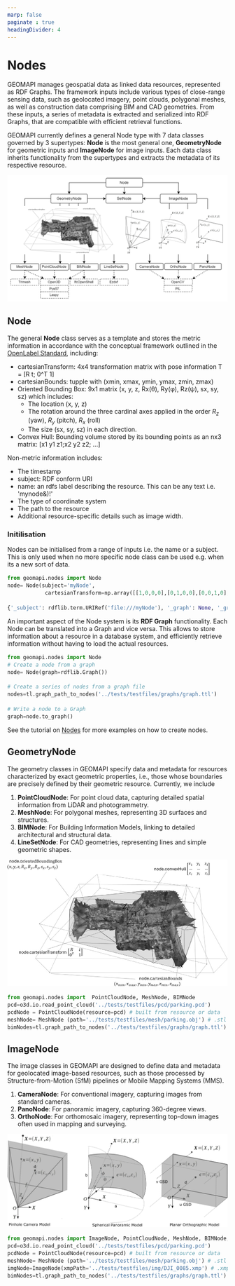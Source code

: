 ```yaml
---
marp: false
paginate : true
headingDivider: 4
---
```

# Nodes

GEOMAPI manages geospatial data as linked data resources, represented as RDF Graphs. The framework inputs include various types of close-range sensing data, such as geolocated imagery, point clouds, polygonal meshes, as well as construction data comprising BIM and CAD geometries. From these inputs, a series of metadata is extracted and serialized into RDF Graphs, that are compatible with efficient retrieval functions. 

GEOMAPI currently defines a general Node type with 7 data classes governed by 3 supertypes: **Node** is the most general one, **GeometryNode** for geometric inputs and **ImageNode** for image inputs. Each data class inherits functionality from the supertypes and extracts the metadata of its respective resource.

![bg vertical right:50% h:80%](../../pics/GEOMAPI_metadata3.png)


## Node
The general **Node** class serves as a template and stores the metric information in accordance with the conceptual framework outlined in the [OpenLabel Standard](https://www.asam.net/index.php?eID=dumpFile&t=f&f=3876&token=413e8c85031ae64cc35cf42d0768627514868b2f), including:

- cartesianTransform: 4x4 transformation matrix with pose information T = [R t; 0^T 1]
- cartesianBounds: tupple with (xmin, xmax, ymin, ymax, zmin, zmax) 
- Oriented Bounding Box:  9x1 matrix (x, y, z, Rx(θ), Ry(φ), Rz(ψ), sx, sy, sz) which includes:
  - The location (x, y, z)
  - The rotation around the three cardinal axes applied in the order $R_z$ (yaw), $R_y$ (pitch), $R_x$ (roll)
  - The size (sx, sy, sz) in each direction.
- Convex Hull: Bounding volume stored by its bounding points as an nx3 matrix: [x1 y1 z1;x2 y2 z2; ...]

Non-metric information includes:
- The timestamp
- subject: RDF conform URI
- name: an rdfs label describing the resource. This can be any text i.e. 'mynode&)!'
- The type of coordinate system
- The path to the resource
- Additional resource-specific details such as image width.

### Initilisation
Nodes can be initialised from a range of inputs i.e. the name or a subject. This is only used when no more specific node class can be used e.g. when its a new sort of data.

```py
from geomapi.nodes import Node
node= Node(subject='myNode',
            cartesianTransform=np.array([[1,0,0,0],[0,1,0,0],[0,0,1,0],[0,0,0,1]])) # create an empty node with a subject

{'_subject': rdflib.term.URIRef('file:///myNode'), '_graph': None, '_graphPath': None, '_path': None, '_name': None, '_timestamp': None, '_resource': None, '_cartesianTransform': None}
```


An important aspect of the Node system is its **RDF Graph** functionality. Each Node can be translated into a Graph and vice versa. This allows to store information about a resource in a database system, and efficiently retrieve information without having to load the actual resources. 

```py
from geomapi.nodes import Node
# Create a node from a graph 
node= Node(graph=rdflib.Graph()) 

# Create a series of nodes from a graph file
nodes=tl.graph_path_to_nodes('../tests/testfiles/graphs/graph.ttl') 

# Write a node to a Graph
graph=node.to_graph()
```

See the tutorial on [Nodes](../tutorial/tutorial_nodes.ipynb) for more examples on how to create nodes.


## GeometryNode

The geometry classes in GEOMAPI specify data and metadata for resources characterized by exact geometric properties, i.e., those whose boundaries are precisely defined by their geometric resource. Currently, we include

1. **PointCloudNode**: For point cloud data, capturing detailed spatial information from LiDAR and photogrammetry.
2. **MeshNode**: For polygonal meshes, representing 3D surfaces and structures.
3. **BIMNode**: For Building Information Models, linking to detailed architectural and structural data.
4. **LineSetNode**: For CAD geometries, representing lines and simple geometric shapes.

![geometrynode](../../pics/geometrynode.png)

```py
from geomapi.nodes import  PointCloudNode, MeshNode, BIMNode
pcd=o3d.io.read_point_cloud('../tests/testfiles/pcd/parking.pcd')
pcdNode = PointCloudNode(resource=pcd) # built from resource or data
meshNode= MeshNode (path='../tests/testfiles/mesh/parking.obj') # .stl and .obj are supported
bimNodes=tl.graph_path_to_nodes('../tests/testfiles/graphs/graph.ttl') #loads nodes from a graph file representing an IFCfile with BIM objects.
```

## ImageNode

The image classes in GEOMAPI are designed to define data and metadata for geolocated image-based resources, such as those processed by Structure-from-Motion (SfM) pipelines or Mobile Mapping Systems (MMS).

1. **CameraNode**: For conventional imagery, capturing images from standard cameras.
2. **PanoNode**: For panoramic imagery, capturing 360-degree views.
3. **OrthoNode**: For orthomosaic imagery, representing top-down images often used in mapping and surveying.

![alt text](../../pics/imagenode.png)

```py
from geomapi.nodes import ImageNode, PointCloudNode, MeshNode, BIMNode, Node
pcd=o3d.io.read_point_cloud('../tests/testfiles/pcd/parking.pcd')
pcdNode = PointCloudNode(resource=pcd) # built from resource or data
meshNode= MeshNode (path='../tests/testfiles/mesh/parking.obj') # .stl and .obj are supported
imgNode=ImageNode(xmpPath='../tests/testfiles/img/DJI_0085.xmp') # .xmp contains pose information from CapturingReality software. MetaShape .xml is also supported.
bimNodes=tl.graph_path_to_nodes('../tests/testfiles/graphs/graph.ttl') #loads nodes from a graph file representing an IFCfile with BIM objects.
```